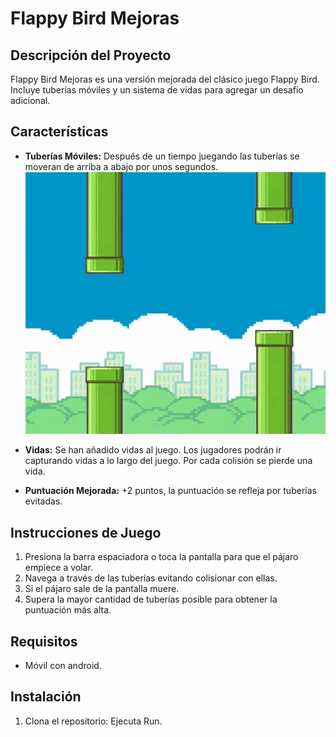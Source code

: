 # Flappy Bird Mejoras

## Descripción del Proyecto

Flappy Bird Mejoras es una versión mejorada del clásico juego Flappy Bird. Incluye tuberías móviles y un sistema de vidas para agregar un desafío adicional.

## Características

- **Tuberías Móviles:** Después de un tiempo juegando las tuberías se moveran de arriba a abajo por unos segundos.
![Flappy Bird Mejoras](assets/pipesMove.gif)
  
- **Vidas:** Se han añadido vidas al juego. Los jugadores podrán ir capturando vidas a lo largo del juego. Por cada colisión se pierde una vida.

- **Puntuación Mejorada:** +2 puntos, la puntuación se refleja por tuberías evitadas.

## Instrucciones de Juego

1. Presiona la barra espaciadora o toca la pantalla para que el pájaro empiece a volar.
2. Navega a través de las tuberías evitando colisionar con ellas.
3. Si el pájaro sale de la pantalla muere.
4. Supera la mayor cantidad de tuberías posible para obtener la puntuación más alta.

## Requisitos

- Móvil con android.

## Instalación

1. Clona el repositorio: Ejecuta Run.

   
